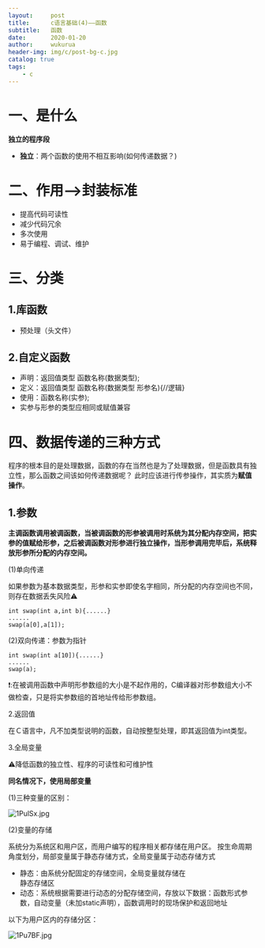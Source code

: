 ```yaml
---
layout:     post
title:      c语言基础(4)——函数
subtitle:   函数
date:       2020-01-20
author:     wukurua
header-img: img/c/post-bg-c.jpg
catalog: true
tags:
    - c
---
```

# 一、是什么 #

**独立的程序段**

- **独立**：两个函数的使用不相互影响(如何传递数据？)

# 二、作用——>封装标准 
- 提高代码可读性
- 减少代码冗余
- 多次使用
- 易于编程、调试、维护


# 三、分类 #

## 1.库函数 ##

- 预处理（头文件）

## 2.自定义函数 ##

- 声明：返回值类型 函数名称(数据类型);
- 定义：返回值类型 函数名称(数据类型 形参名){//逻辑}
- 使用：函数名称(实参);
- 实参与形参的类型应相同或赋值兼容

# 四、数据传递的三种方式 #

程序的根本目的是处理数据，函数的存在当然也是为了处理数据，但是函数具有独立性，那么函数之间该如何传递数据呢？
此时应该进行传参操作，其实质为**赋值操作**。

## 1.参数 ##

**主调函数调用被调函数，当被调函数的形参被调用时系统为其分配内存空间，把实参的值赋给形参，之后被调函数对形参进行独立操作，当形参调用完毕后，系统释放形参所分配的内存空间。**

(1)单向传递

如果参数为基本数据类型，形参和实参即使名字相同，所分配的内存空间也不同，则存在数据丢失风险⚠

	int swap(int a,int b){......}
	......
	swap(a[0],a[1]);

(2)双向传递：参数为指针	

	int swap(int a[10]){......}
	......
	swap(a);

❗:在被调用函数中声明形参数组的大小是不起作用的，C编译器对形参数组大小不做检查，只是将实参数组的首地址传给形参数组。


2.返回值

在Ｃ语言中，凡不加类型说明的函数，自动按整型处理，即其返回值为int类型。

3.全局变量

⚠降低函数的独立性、程序的可读性和可维护性

**同名情况下，使用局部变量**

(1)三种变量的区别：

![1PulSx.jpg](https://s2.ax1x.com/2020/01/20/1PulSx.jpg)


(2)变量的存储

系统分为系统区和用户区，而用户编写的程序相关都存储在用户区。
按生命周期角度划分，局部变量属于静态存储方式，全局变量属于动态存储方式

- 静态：由系统分配固定的存储空间，全局变量就存储在   
静态存储区
- 动态：系统根据需要进行动态的分配存储空间，存放以下数据：函数形式参数，自动变量（未加static声明），函数调用时的现场保护和返回地址

以下为用户区内的存储分区：

![1Pu7BF.jpg](https://s2.ax1x.com/2020/01/20/1Pu7BF.jpg)
